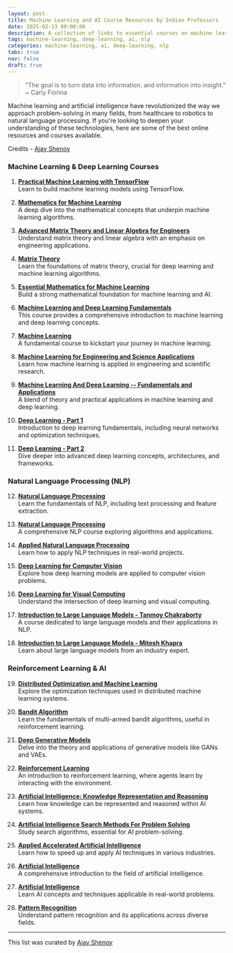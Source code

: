 ```yaml
---
layout: post
title: Machine Learning and AI Course Resources by Indian Professors
date: 2025-02-13 00:00:00
description: A collection of links to essential courses on machine learning, deep learning, natural language processing, and artificial intelligence.
tags: machine-learning, deep-learning, ai, nlp
categories: machine-learning, ai, deep-learning, nlp
tabs: true
nav: false
draft: true
---
```


> "The goal is to turn data into information, and information into insight."  
> ~ Carly Fiorina

Machine learning and artificial intelligence have revolutionized the way we approach problem-solving in many fields, from healthcare to robotics to natural language processing. If you're looking to deepen your understanding of these technologies, here are some of the best online resources and courses available.

Credits - [Ajay Shenoy](https://www.linkedin.com/in/bastyajayshenoy/)

### Machine Learning & Deep Learning Courses

1. **[Practical Machine Learning with TensorFlow](https://nptel.ac.in/courses/106106213)**  
   Learn to build machine learning models using TensorFlow.

2. **[Mathematics for Machine Learning](https://nptel.ac.in/courses/111105489)**  
   A deep dive into the mathematical concepts that underpin machine learning algorithms.

3. **[Advanced Matrix Theory and Linear Algebra for Engineers](https://nptel.ac.in/courses/111108066)**  
   Understand matrix theory and linear algebra with an emphasis on engineering applications.

4. **[Matrix Theory](https://nptel.ac.in/courses/111108157)**  
   Learn the foundations of matrix theory, crucial for deep learning and machine learning algorithms.

5. **[Essential Mathematics for Machine Learning](https://nptel.ac.in/courses/111107137)**  
   Build a strong mathematical foundation for machine learning and AI.

6. **[Machine Learning and Deep Learning Fundamentals](https://nptel.ac.in/courses/108103192)**  
   This course provides a comprehensive introduction to machine learning and deep learning concepts.

7. **[Machine Learning](https://nptel.ac.in/courses/106106139)**  
   A fundamental course to kickstart your journey in machine learning.

8. **[Machine Learning for Engineering and Science Applications](https://nptel.ac.in/courses/106106198)**  
   Learn how machine learning is applied in engineering and scientific research.

9. **[Machine Learning And Deep Learning -- Fundamentals and Applications](https://nptel.ac.in/courses/108103192)**  
   A blend of theory and practical applications in machine learning and deep learning.

10. **[Deep Learning - Part 1](https://nptel.ac.in/courses/106106184)**  
    Introduction to deep learning fundamentals, including neural networks and optimization techniques.

11. **[Deep Learning - Part 2](https://nptel.ac.in/courses/106106201)**  
    Dive deeper into advanced deep learning concepts, architectures, and frameworks.

### Natural Language Processing (NLP)

12. **[Natural Language Processing](https://nptel.ac.in/courses/106105158)**  
    Learn the fundamentals of NLP, including text processing and feature extraction.

13. **[Natural Language Processing](https://nptel.ac.in/courses/106101007)**  
    A comprehensive NLP course exploring algorithms and applications.

14. **[Applied Natural Language Processing](https://nptel.ac.in/courses/106106211)**  
    Learn how to apply NLP techniques in real-world projects.

15. **[Deep Learning for Computer Vision](https://nptel.ac.in/courses/106106224)**  
    Explore how deep learning models are applied to computer vision problems.

16. **[Deep Learning for Visual Computing](https://nptel.ac.in/courses/108105103)**  
    Understand the intersection of deep learning and visual computing.

17. **[Introduction to Large Language Models - Tanmoy Chakraborty](https://nptel.ac.in/courses/106102576)**  
    A course dedicated to large language models and their applications in NLP.

18. **[Introduction to Large Language Models - Mitesh Khapra](https://www.youtube.com/playlist?list=PLZ2ps__7DhBbaMNZoyW2Hizl8DG6ikkjo)**  
    Learn about large language models from an industry expert.

### Reinforcement Learning & AI

19. **[Distributed Optimization and Machine Learning](https://nptel.ac.in/courses/106101466)**  
    Explore the optimization techniques used in distributed machine learning systems.

20. **[Bandit Algorithm](https://nptel.ac.in/courses/110101145)**  
    Learn the fundamentals of multi-armed bandit algorithms, useful in reinforcement learning.

21. **[Deep Generative Models](https://www.youtube.com/playlist?list=PLL1s8qiaGy0LwIajdxKZr_FRL7KZeQK9r)**  
    Delve into the theory and applications of generative models like GANs and VAEs.

22. **[Reinforcement Learning](https://nptel.ac.in/courses/106106143)**  
    An introduction to reinforcement learning, where agents learn by interacting with the environment.

23. **[Artificial Intelligence: Knowledge Representation and Reasoning](https://nptel.ac.in/courses/106106140)**  
    Learn how knowledge can be represented and reasoned within AI systems.

24. **[Artificial Intelligence Search Methods For Problem Solving](https://nptel.ac.in/courses/106106226)**  
    Study search algorithms, essential for AI problem-solving.

25. **[Applied Accelerated Artificial Intelligence](https://nptel.ac.in/courses/106106238)**  
    Learn how to speed up and apply AI techniques in various industries.

26. **[Artificial Intelligence](https://nptel.ac.in/courses/106105077)**  
    A comprehensive introduction to the field of artificial intelligence.

27. **[Artificial Intelligence](https://nptel.ac.in/courses/106105078)**  
    Learn AI concepts and techniques applicable in real-world problems.

28. **[Pattern Recognition](https://nptel.ac.in/courses/117108048)**  
    Understand pattern recognition and its applications across diverse fields.

---

This list was curated by [Ajay Shenoy](https://www.linkedin.com/in/bastyajayshenoy/)